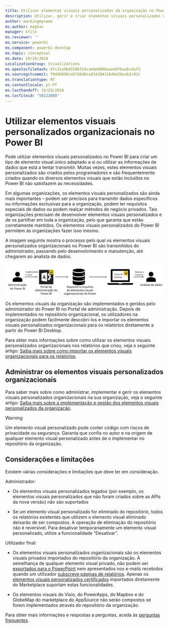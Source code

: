 ```yaml
---
title: Utilizar elementos visuais personalizados da organização no Power BI
description: Utilizar, gerir e criar elementos visuais personalizados organizacionais no Power BI
author: markingmyname
ms.author: maghan
manager: kfile
ms.reviewer: ''
ms.service: powerbi
ms.component: powerbi-desktop
ms.topic: conceptual
ms.date: 10/29/2018
LocalizationGroup: Visualizations
ms.openlocfilehash: 6fc21a9b8558b554cae6e9096aaee0fbaabcdaf3
ms.sourcegitcommit: f9dd6098ca57d4d6cad34284126d4e58eab1c92c
ms.translationtype: HT
ms.contentlocale: pt-PT
ms.lasthandoff: 10/29/2018
ms.locfileid: "50222088"
---
```

# <a name="use-organizational-custom-visuals-in-power-bi"></a>Utilizar elementos visuais personalizados organizacionais no Power BI

Pode utilizar elementos visuais personalizados no Power BI para criar um tipo de elemento visual único adaptado a si ou utilizar as informações de dados que está a tentar transmitir. Muitas vezes, estes elementos visuais personalizados são criados pelos programadores e são frequentemente criados quando os diversos elementos visuais que estão incluídos no Power BI não satisfazem as necessidades. 

Em algumas organizações, os elementos visuais personalizados são ainda mais importantes – podem ser precisos para transmitir dados específicos ou informações exclusivas para a organização, podem ter requisitos especiais de dados ou podem realçar métodos de negócio privados. Tais organizações precisam de desenvolver elementos visuais personalizados e de os partilhar em toda a organização, pelo que garanta que estão corretamente mantidos. Os elementos visuais personalizados do Power BI permitem às organizações fazer isso mesmo.

A imagem seguinte mostra o processo pelo qual os elementos visuais personalizados organizacionais no Power BI são transmitidos do administrador, passando pelo desenvolvimento e manutenção, até chegarem ao analista de dados.

![Imagem dos elementos visuais personalizados](media/power-bi-custom-visuals-organizational/custom-visual-org-01.jpg)

Os elementos visuais da organização são implementados e geridos pelo administrador do Power BI no Portal de administração. Depois de implementados no repositório organizacional, os utilizadores na organização podem facilmente descobri-los e importar os elementos visuais personalizados organizacionais para os relatórios diretamente a partir do Power BI Desktop.

Para obter mais informações sobre como utilizar os elementos visuais personalizados organizacionais nos relatórios que criou, veja o seguinte artigo: [Saiba mais sobre como importar os elementos visuais organizacionais para os relatórios](power-bi-custom-visuals.md).

## <a name="administer-organizational-custom-visuals"></a>Administrar os elementos visuais personalizados organizacionais

Para saber mais sobre como administrar, implementar e gerir os elementos visuais personalizados organizacionais na sua organização, veja o seguinte artigo: [Saiba mais sobre a implementação e gestão dos elementos visuais personalizados da organização](https://go.microsoft.com/fwlink/?linkid=866790).

> [!WARNING]
> Um elemento visual personalizado pode conter código com riscos de privacidade ou segurança. Garanta que confia no autor e na origem de qualquer elemento visual personalizado antes de o implementar no repositório da organização.

## <a name="considerations-and-limitations"></a>Considerações e limitações

Existem várias considerações e limitações que deve ter em consideração.

Administrador:

* Os elementos visuais personalizados legados (por exemplo, os elementos visuais personalizados que não foram criados sobre as APIs da nova versão) não são suportados

* Se um elemento visual personalizado for eliminado do repositório, todos os relatórios existentes que utilizem o elemento visual eliminado deixarão de ser compostos. A operação de eliminação do repositório não é reversível. Para desativar temporariamente um elemento visual personalizado, utilize a funcionalidade “Desativar”.

Utilizador final:

* Os elementos visuais personalizados organizacionais são os elementos visuais privados importados do repositório da organização. À semelhança de qualquer elemento visual privado, não podem ser [exportados para o PowerPoint](https://docs.microsoft.com/power-bi/consumer/end-user-powerpoint) nem apresentados nos e-mails recebidos quando um utilizador [subscreve páginas de relatórios](https://docs.microsoft.com/power-bi/consumer/end-user-subscribe). Apenas os [elementos visuais personalizados certificados](https://docs.microsoft.com/power-bi/power-bi-custom-visuals-certified) importados diretamente do Marketplace suportam estas funcionalidades.

* Os elementos visuais do Visio, do PowerApps, do Mapbox e do GlobeMap do marketplace do AppSource não serão compostos se forem implementados através do repositório da organização.

Para obter mais informações e respostas a perguntas, aceda às [perguntas frequentes](power-bi-custom-visuals-faq.md#organizational-custom-visuals).
